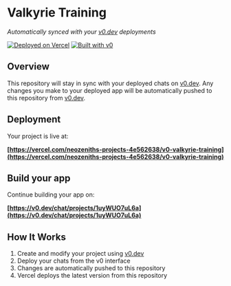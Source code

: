 # Valkyrie Training

*Automatically synced with your [v0.dev](https://v0.dev) deployments*

[![Deployed on Vercel](https://img.shields.io/badge/Deployed%20on-Vercel-black?style=for-the-badge&logo=vercel)](https://vercel.com/neozeniths-projects-4e562638/v0-valkyrie-training)
[![Built with v0](https://img.shields.io/badge/Built%20with-v0.dev-black?style=for-the-badge)](https://v0.dev/chat/projects/1uyWUO7uL6a)

## Overview

This repository will stay in sync with your deployed chats on [v0.dev](https://v0.dev).
Any changes you make to your deployed app will be automatically pushed to this repository from [v0.dev](https://v0.dev).

## Deployment

Your project is live at:

**[https://vercel.com/neozeniths-projects-4e562638/v0-valkyrie-training](https://vercel.com/neozeniths-projects-4e562638/v0-valkyrie-training)**

## Build your app

Continue building your app on:

**[https://v0.dev/chat/projects/1uyWUO7uL6a](https://v0.dev/chat/projects/1uyWUO7uL6a)**

## How It Works

1. Create and modify your project using [v0.dev](https://v0.dev)
2. Deploy your chats from the v0 interface
3. Changes are automatically pushed to this repository
4. Vercel deploys the latest version from this repository